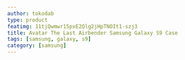 ```yaml
---
author: tokodab
type: product
featimg: 11tjQwmwr15pxE2Qlg2jHpTNOIt1-szj3
title: Avatar The Last Airbender Samsung Galaxy S9 Case
tags: [samsung, galaxy, s9]
category: [samsung]
---
```

